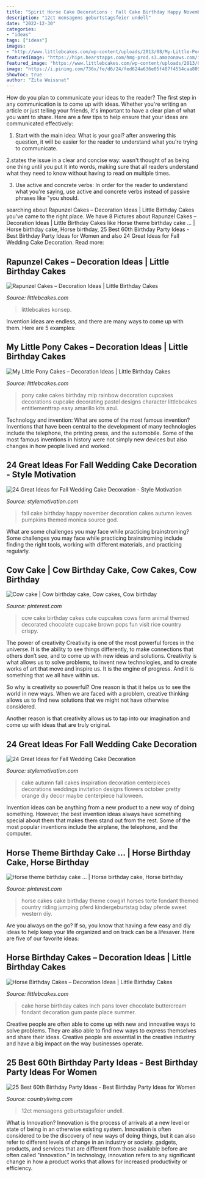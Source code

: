 ```yaml
---
title: "Spirit Horse Cake Decorations : Fall Cake Birthday Happy November Decoration Cakes Autumn Leaves Pumpkins Themed Monica Source God"
description: "12ct mensagens geburtstagsfeier undell"
date: "2022-12-30"
categories:
- "ideas"
tags: ["ideas"]
images:
- "http://www.littlebcakes.com/wp-content/uploads/2013/08/My-Little-Pony-Cake-Decorations.jpg"
featuredImage: "https://hips.hearstapps.com/hmg-prod.s3.amazonaws.com/images/60th-birthday-party-ideas-1562001298.jpg?crop=1.00xw:1.00xh;0,0&amp;resize=640:*"
featured_image: "https://www.littlebcakes.com/wp-content/uploads/2013/08/Rapunzel-Cake-Pan.jpg"
image: "https://i.pinimg.com/736x/fe/d6/24/fed624a636e05f487f4554caa805d17d--country-birthday-cowgirl-birthday.jpg"
ShowToc: true
author: "Zita Weissnat"
---
```



How do you plan to communicate your ideas to the reader?
The first step in any communication is to come up with ideas. Whether you're writing an article or just telling your friends, it's important to have a clear plan of what you want to share. Here are a few tips to help ensure that your ideas are communicated effectively:
1. Start with the main idea: What is your goal? after answering this question, it will be easier for the reader to understand what you're trying to communicate.

2.states the issue in a clear and concise way: wasn't thought of as being one thing until you put it into words, making sure that all readers understand what they need to know without having to read on multiple times.

3. Use active and concrete verbs: In order for the reader to understand what you're saying, use active and concrete verbs instead of passive phrases like "you should.

	

		
searching about Rapunzel Cakes – Decoration Ideas | Little Birthday Cakes you've came to the right place. We have 8 Pictures about Rapunzel Cakes – Decoration Ideas | Little Birthday Cakes like Horse theme birthday cake … | Horse birthday cake, Horse birthday, 25 Best 60th Birthday Party Ideas - Best Birthday Party Ideas for Women and also 24 Great Ideas for Fall Wedding Cake Decoration. Read more:
		
    
## Rapunzel Cakes – Decoration Ideas | Little Birthday Cakes

<img loading=lazy src="https://www.littlebcakes.com/wp-content/uploads/2013/08/Rapunzel-Cake-Pan.jpg" onerror="this.onerror=null;this.src='https://tse1.mm.bing.net/th?id=OIP.tqgWB2Q-8wN5bo5QcUhSjQHaKI&amp;pid=15.1';" alt="Rapunzel Cakes – Decoration Ideas | Little Birthday Cakes">

_Source: littlebcakes.com_

>littlebcakes konsep. 

	

Invention ideas are endless, and there are many ways to come up with them. Here are 5 examples:

    
## My Little Pony Cakes – Decoration Ideas | Little Birthday Cakes

<img loading=lazy src="http://www.littlebcakes.com/wp-content/uploads/2013/08/My-Little-Pony-Cake-Decorations.jpg" onerror="this.onerror=null;this.src='https://tse3.mm.bing.net/th?id=OIP.80JXiAmZPN_zNwBJwPtFQQHaLG&amp;pid=15.1';" alt="My Little Pony Cakes – Decoration Ideas | Little Birthday Cakes">

_Source: littlebcakes.com_

>pony cake cakes birthday mlp rainbow decoration cupcakes decorations cupcake decorating pastel designs character littlebcakes entitlementtrap easy amarillo kits azul. 

	

Technology and invention: What are some of the most famous invention?
Inventions that have been central to the development of many technologies include the telephone, the printing press, and the automobile. Some of the most famous inventions in history were not simply new devices but also changes in how people lived and worked.

    
## 24 Great Ideas For Fall Wedding Cake Decoration - Style Motivation

<img loading=lazy src="http://www.stylemotivation.com/wp-content/uploads/2013/09/3-wedding-cake-ideas-3.jpg" onerror="this.onerror=null;this.src='https://tse4.mm.bing.net/th?id=OIP.ZEFa9tbDMhy7KkePTaJiOAAAAA&amp;pid=15.1';" alt="24 Great Ideas for Fall Wedding Cake Decoration - Style Motivation">

_Source: stylemotivation.com_

>fall cake birthday happy november decoration cakes autumn leaves pumpkins themed monica source god. 

	

What are some challenges you may face while practicing brainstroming?
Some challenges you may face while practicing brainstroming include finding the right tools, working with different materials, and practicing regularly.

    
## Cow Cake | Cow Birthday Cake, Cow Cakes, Cow Birthday

<img loading=lazy src="https://i.pinimg.com/736x/f0/02/20/f002206da34292658cab78990adf4d1c--cow-birthday-cake-my-birthday.jpg" onerror="this.onerror=null;this.src='https://tse3.mm.bing.net/th?id=OIP.nozjM_PM-0ZHLwXC6SRxywHaGS&amp;pid=15.1';" alt="Cow cake | Cow birthday cake, Cow cakes, Cow birthday">

_Source: pinterest.com_

>cow cake birthday cakes cute cupcakes cows farm animal themed decorated chocolate cupcake brown pops fun visit rice country crispy. 

	

The power of creativity
Creativity is one of the most powerful forces in the universe. It is the ability to see things differently, to make connections that others don’t see, and to come up with new ideas and solutions.
Creativity is what allows us to solve problems, to invent new technologies, and to create works of art that move and inspire us. It is the engine of progress. And it is something that we all have within us.

So why is creativity so powerful? One reason is that it helps us to see the world in new ways. When we are faced with a problem, creative thinking allows us to find new solutions that we might not have otherwise considered.

Another reason is that creativity allows us to tap into our imagination and come up with ideas that are truly original.

    
## 24 Great Ideas For Fall Wedding Cake Decoration

<img loading=lazy src="https://www.stylemotivation.com/wp-content/uploads/2013/09/1-wedding-cake-ideas-3.jpg" onerror="this.onerror=null;this.src='https://tse1.mm.bing.net/th?id=OIP.azvdWQRpsdsUjwtF-hAjxQHaLG&amp;pid=15.1';" alt="24 Great Ideas for Fall Wedding Cake Decoration">

_Source: stylemotivation.com_

>cake autumn fall cakes inspiration decoration centerpieces decorations weddings invitation designs flowers october pretty orange diy decor maybe centerpiece halloween. 

	

Invention ideas can be anything from a new product to a new way of doing something. However, the best invention ideas always have something special about them that makes them stand out from the rest. Some of the most popular inventions include the airplane, the telephone, and the computer.

    
## Horse Theme Birthday Cake … | Horse Birthday Cake, Horse Birthday

<img loading=lazy src="https://i.pinimg.com/736x/fe/d6/24/fed624a636e05f487f4554caa805d17d--country-birthday-cowgirl-birthday.jpg" onerror="this.onerror=null;this.src='https://tse4.mm.bing.net/th?id=OIP.gCbj6-1lDdgznM9i6R3WjQHaJ4&amp;pid=15.1';" alt="Horse theme birthday cake … | Horse birthday cake, Horse birthday">

_Source: pinterest.com_

>horse cakes cake birthday theme cowgirl horses torte fondant themed country riding jumping pferd kindergeburtstag bday pferde sweet western diy. 

	

Are you always on the go? If so, you know that having a few easy and diy ideas to help keep your life organized and on track can be a lifesaver. Here are five of our favorite ideas: 

    
## Horse Birthday Cakes – Decoration Ideas | Little Birthday Cakes

<img loading=lazy src="http://www.littlebcakes.com/wp-content/uploads/2014/01/Horse-Cake-Pans-979x1024.jpg" onerror="this.onerror=null;this.src='https://tse4.mm.bing.net/th?id=OIP.EARBQDKpubOpPZ_QUsGMewHaHv&amp;pid=15.1';" alt="Horse Birthday Cakes – Decoration Ideas | Little Birthday Cakes">

_Source: littlebcakes.com_

>cake horse birthday cakes inch pans lover chocolate buttercream fondant decoration gum paste place summer. 

	

Creative people are often able to come up with new and innovative ways to solve problems. They are also able to find new ways to express themselves and share their ideas. Creative people are essential in the creative industry and have a big impact on the way businesses operate.

    
## 25 Best 60th Birthday Party Ideas - Best Birthday Party Ideas For Women

<img loading=lazy src="https://hips.hearstapps.com/hmg-prod.s3.amazonaws.com/images/60th-birthday-party-ideas-1562001298.jpg?crop=1.00xw:1.00xh;0,0&amp;resize=640:*" onerror="this.onerror=null;this.src='https://tse3.mm.bing.net/th?id=OIP.mTJHyD2N4OuFA2I_b7PrmwHaHa&amp;pid=15.1';" alt="25 Best 60th Birthday Party Ideas - Best Birthday Party Ideas for Women">

_Source: countryliving.com_

>12ct mensagens geburtstagsfeier undell. 

	

What is Innovation?
Innovation is the process of arrivals at a new level or state of being in an otherwise existing system. Innovation is often considered to be the discovery of new ways of doing things, but it can also refer to different levels of change in an industry or society. gadgets, products, and services that are different from those available before are often called "innovation." In technology, innovation refers to any significant change in how a product works that allows for increased productivity or efficiency.

